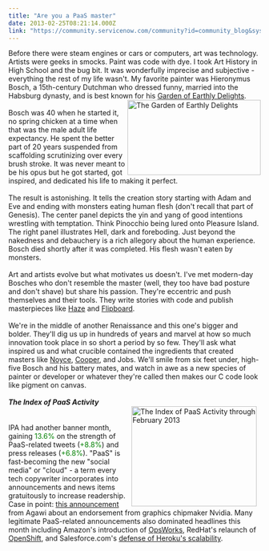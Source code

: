 ```yaml
---
title: "Are you a PaaS master"
date: 2013-02-25T08:21:14.000Z
link: "https://community.servicenow.com/community?id=community_blog&sys_id=0fecee65dbd0dbc01dcaf3231f96193b"
---
```

<p>Before there were steam engines or cars or computers, art was technology. Artists were geeks in smocks. Paint was code with dye. I took Art History in High School and the bug bit. It was wonderfully imprecise and subjective - everything the rest of my life wasn't. My favorite painter was Hieronymus Bosch, a 15th-century Dutchman who dressed funny, married into the Habsburg dynasty, and is best known for his <a title=".wikipedia.org/wiki/The_Garden_of_Earthly_Delights" href="http://en.wikipedia.org/wiki/The_Garden_of_Earthly_Delights">Garden of Earthly Delights</a>.<br /><img  class="jive-image" src="3dadd84adb5c9fc068c1fb651f96199f.iix" width="266" height="150" align="right" alt="The Garden of Earthly Delights" /><br />Bosch was 40 when he started it, no spring chicken at a time when that was the male adult life expectancy. He spent the better part of 20 years suspended from scaffolding scrutinizing over every brush stroke. It was never meant to be his opus but he got started, got inspired, and dedicated his life to making it perfect. <br /><!--break--><br />The result is astonishing. It tells the creation story starting with Adam and Eve and ending with monsters eating human flesh (don't recall that part of Genesis). The center panel depicts the yin and yang of good intentions wrestling with temptation. Think Pinocchio being lured onto Pleasure Island. The right panel illustrates Hell, dark and foreboding. Just beyond the nakedness and debauchery is a rich allegory about the human experience. Bosch died shortly after it was completed. His flesh wasn't eaten by monsters.<br /><br />Art and artists evolve but what motivates us doesn't. I've met modern-day Bosches who don't resemble the master (well, they too have bad posture and don't shave) but share his passion. They're eccentric and push themselves and their tools. They write stories with code and publish masterpieces like <a title="thaze.com/" href="http://gethaze.com/">Haze</a> and <a title="ipboard.com/" href="http://flipboard.com/">Flipboard</a>.<br /><br />We're in the middle of another Renaissance and this one's bigger and bolder. They'll dig us up in hundreds of years and marvel at how so much innovation took place in so short a period by so few. They'll ask what inspired us and what crucible contained the ingredients that created masters like <a title=".wikipedia.org/wiki/Robert_Noyce" href="http://en.wikipedia.org/wiki/Robert_Noyce">Noyce</a>, <a title=".wikipedia.org/wiki/Martin_Cooper_%28inventor%29" href="http://en.wikipedia.org/wiki/Martin_Cooper_%28inventor%29">Cooper</a>, and Jobs. We'll smile from six feet under, high-five Bosch and his battery mates, and watch in awe as a new species of painter or developer or whatever they're called then makes our C code look like pigment on canvas.<br /><br /><b><i>The Index of PaaS Activity</i></b><br /><img  class="jive-image" src="326d3bb1db14db048c8ef4621f9619c9.iix" width="250" height="200" align="right" alt="The Index of PaaS Activity through February 2013" hspace="8" /><br /><br />IPA had another banner month, gaining <font style="color:green">13.6%</font> on the strength of PaaS-related tweets (<font style="color:green">+8.8%</font>) and press releases (<font style="color:green">+6.8%</font>). "PaaS" is fast-becoming the new "social media" or "cloud" - a term every tech copywriter incorporates into announcements and news items gratuitously to increase readership. Case in point: <a title="w.cloudpro.co.uk/paas/5311/nvidia-endorsed-cloud-gaming-platform-wins-hosting-provider-support" href="http://www.cloudpro.co.uk/paas/5311/nvidia-endorsed-cloud-gaming-platform-wins-hosting-provider-support">this announcement</a> from Agawi about an endorsement from graphics chipmaker Nvidia. Many legitimate PaaS-related announcements also dominated headlines this month including Amazon's introduction of <a title="cs.aws.amazon.com/opsworks/latest/userguide/welcome.html" href="http://docs.aws.amazon.com/opsworks/latest/userguide/welcome.html">OpsWorks</a>, RedHat's relaunch of <a title="penshift.redhat.com/app/" href="https://openshift.redhat.com/app/">OpenShift</a>, and Salesforce.com's <a title="w.computerworlduk.com/news/cloud-computing/3426734/salesforcecom-responds-heroku-scalability-frustrations/" href="http://www.computerworlduk.com/news/cloud-computing/3426734/salesforcecom-responds-heroku-scalability-frustrations/">defense of Heroku's scalability</a>.</p>